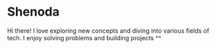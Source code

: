 # Shenoda
Hi there! I love exploring new concepts and diving into various fields of tech. I enjoy solving problems and building projects ^^
